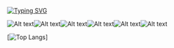 [![Typing SVG](https://readme-typing-svg.demolab.com?font=Fira+Code&pause=1000&center=true&width=435&lines=Full+Stack+Web+Developer;Assistant+Instructor+)](https://git.io/typing-svg)

![Alt text](<https://img.shields.io/badge/C%20Sharp-239120.svg?style=for-the-badge&logo=C-Sharp&logoColor=white>)![Alt text](<https://img.shields.io/badge/JavaScript-F7DF1E.svg?style=for-the-badge&logo=JavaScript&logoColor=black>)![Alt text](<https://img.shields.io/badge/java-%23ED8B00.svg?style=for-the-badge&logo=java&logoColor=white>)![Alt text](<https://img.shields.io/badge/.NET-512BD4.svg?style=for-the-badge&logo=dotnet&logoColor=white>)![Alt text](<https://img.shields.io/badge/Spring-6DB33F.svg?style=for-the-badge&logo=Spring&logoColor=white>)![Alt text](<https://img.shields.io/badge/LinkedIn-0A66C2.svg?style=for-the-badge&logo=LinkedIn&logoColor=white>)

[![Top Langs](https://github-readme-stats.vercel.app/api/top-langs/?username=iremcibal&layout=compact)]
